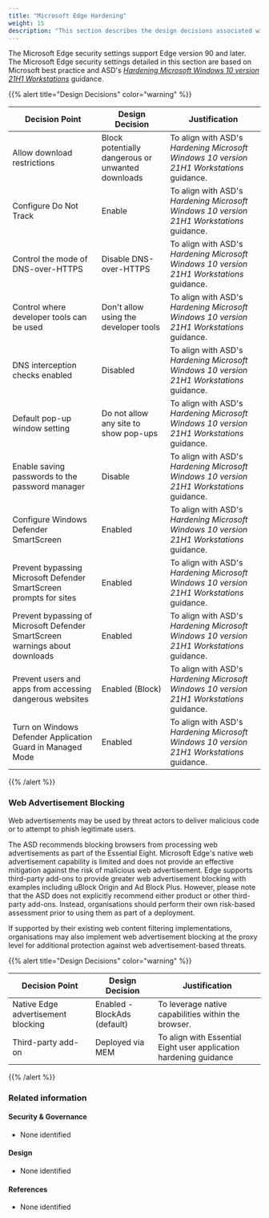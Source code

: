```yaml
---
title: "Microsoft Edge Hardening"
weight: 15
description: "This section describes the design decisions associated with Microsoft Edge on Windows 10 and 11 endpoints configured according to guidance in ASD's Blueprint for Secure Cloud."
---
```


The Microsoft Edge security settings support Edge version 90 and later. The Microsoft Edge security settings detailed in this section are based on Microsoft best practice and ASD's [*Hardening Microsoft Windows 10 version 21H1 Workstations*](https://www.cyber.gov.au/resources-business-and-government/maintaining-devices-and-systems/system-hardening-and-administration/system-hardening/hardening-microsoft-windows-10-version-21h1-workstations) guidance.

{{% alert title="Design Decisions" color="warning" %}}

| Decision Point                                                               | Design Decision                                   | Justification                                        |
|------------------------------------------------------------------------------|---------------------------------------------------|------------------------------------------------------|
| Allow download restrictions                                                  | Block potentially dangerous or unwanted downloads | To align with ASD's *Hardening Microsoft Windows 10 version 21H1 Workstations* guidance. |
| Configure Do Not Track                                                       | Enable                                            | To align with ASD's *Hardening Microsoft Windows 10 version 21H1 Workstations* guidance. |
| Control the mode of DNS-over-HTTPS                                           | Disable DNS-over-HTTPS                            | To align with ASD's *Hardening Microsoft Windows 10 version 21H1 Workstations* guidance. |
| Control where developer tools can be used                                    | Don't allow using the developer tools             | To align with ASD's *Hardening Microsoft Windows 10 version 21H1 Workstations* guidance. |
| DNS interception checks enabled                                              | Disabled                                          | To align with ASD's *Hardening Microsoft Windows 10 version 21H1 Workstations* guidance. |
| Default pop-up window setting                                                | Do not allow any site to show pop-ups              | To align with ASD's *Hardening Microsoft Windows 10 version 21H1 Workstations* guidance. |
| Enable saving passwords to the password manager                              | Disable                                           | To align with ASD's *Hardening Microsoft Windows 10 version 21H1 Workstations* guidance. |
| Configure Windows Defender SmartScreen                                       | Enabled                                           | To align with ASD's *Hardening Microsoft Windows 10 version 21H1 Workstations* guidance. |
| Prevent bypassing Microsoft Defender SmartScreen prompts for sites           | Enabled                                           | To align with ASD's *Hardening Microsoft Windows 10 version 21H1 Workstations* guidance. |
| Prevent bypassing of Microsoft Defender SmartScreen warnings about downloads | Enabled                                           | To align with ASD's *Hardening Microsoft Windows 10 version 21H1 Workstations* guidance. |
| Prevent users and apps from accessing dangerous websites                     | Enabled (Block)                                   | To align with ASD's *Hardening Microsoft Windows 10 version 21H1 Workstations* guidance. |
| Turn on Windows Defender Application Guard in Managed Mode                   | Enabled                                           | To align with ASD's *Hardening Microsoft Windows 10 version 21H1 Workstations* guidance. |

{{% /alert %}}

### Web Advertisement Blocking

Web advertisements may be used by threat actors to deliver malicious code or to attempt to phish legitimate users.

The ASD recommends blocking browsers from processing web advertisements as part of the Essential Eight. Microsoft Edge's native web advertisement capability is limited and does not provide an effective mitigation against the risk of malicious web advertisement. Edge supports third-party add-ons to provide greater web advertisement blocking with examples including uBlock Origin and Ad Block Plus. However, please note that the ASD does not explicitly recommend either product or other third-party add-ons. Instead, organisations should perform their own risk-based assessment prior to using them as part of a deployment.

If supported by their existing web content filtering implementations, organisations may also implement web advertisement blocking at the proxy level for additional protection against web advertisement-based threats.

{{% alert title="Design Decisions" color="warning" %}}

| Decision Point                     | Design Decision              | Justification                                                     |
|------------------------------------|------------------------------|-------------------------------------------------------------------|
| Native Edge advertisement blocking | Enabled - BlockAds (default) | To leverage native capabilities within the browser.               |
| Third-party add-on                 | Deployed via MEM             | To align with Essential Eight user application hardening guidance |

{{% /alert %}}

### Related information

#### Security & Governance

* None identified

#### Design

* None identified

#### References

* None identified